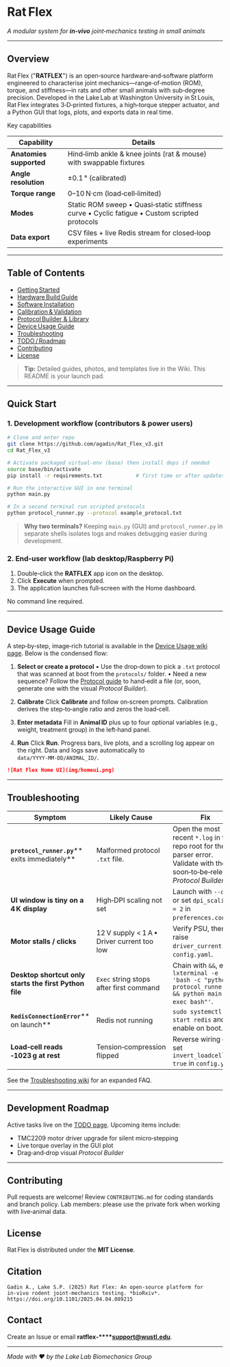 # Rat Flex

*A modular system for ****in‑vivo**** joint‑mechanics testing in small animals*

---

## Overview

Rat Flex ("**RATFLEX**") is an open‑source hardware‑and‑software platform engineered to characterise joint mechanics—range‑of‑motion (ROM), torque, and stiffness—in rats and other small animals with sub‑degree precision. Developed in the Lake Lab at Washington University in St Louis, Rat Flex integrates 3‑D‑printed fixtures, a high‑torque stepper actuator, and a Python GUI that logs, plots, and exports data in real time.

Key capabilities

| Capability              | Details                                                                                      |
| ----------------------- | -------------------------------------------------------------------------------------------- |
| **Anatomies supported** | Hind‑limb ankle & knee joints (rat & mouse) with swappable fixtures                          |
| **Angle resolution**    | ±0.1 ° (calibrated)                                                                          |
| **Torque range**        | 0–10 N·cm (load‑cell‑limited)                                                                |
| **Modes**               | Static ROM sweep • Quasi‑static stiffness curve • Cyclic fatigue • Custom scripted protocols |
| **Data export**         | CSV files + live Redis stream for closed‑loop experiments                                    |

---

## Table of Contents

* [Getting Started](https://github.com/agadin/Rat_Flex_v3/wiki/Getting-Started)
* [Hardware Build Guide](https://github.com/agadin/Rat_Flex_v3/wiki/Hardware-Build-Guide)
* [Software Installation](https://github.com/agadin/Rat_Flex_v3/wiki/Software-Installation)
* [Calibration & Validation](https://github.com/agadin/Rat_Flex_v3/wiki/Calibration-and-Validation)
* [Protocol Builder & Library](https://github.com/agadin/Rat_Flex_v3/wiki/Protocols)
* [Device Usage Guide](#device-usage-guide)
* [Troubleshooting](#troubleshooting)
* [TODO / Roadmap](https://github.com/agadin/Rat_Flex_v3/wiki/TODO)
* [Contributing](#contributing)
* [License](#license)

> **Tip:** Detailed guides, photos, and templates live in the Wiki. This README is your launch pad.

---

## Quick Start

### 1. Development workflow (contributors & power users)

```bash
# Clone and enter repo
git clone https://github.com/agadin/Rat_Flex_v3.git
cd Rat_Flex_v3

# Activate packaged virtual‑env (base) then install deps if needed
source base/bin/activate
pip install -r requirements.txt           # first time or after updates

# Run the interactive GUI in one terminal
python main.py

# In a second terminal run scripted protocols
python protocol_runner.py --protocol example_protocol.txt
```

> **Why two terminals?** Keeping `main.py` (GUI) and `protocol_runner.py` in separate shells isolates logs and makes debugging easier during development.

### 2. End‑user workflow (lab desktop/Raspberry Pi)

1. Double‑click the **RATFLEX** app icon on the desktop.
2. Click **Execute** when prompted.
3. The application launches full‑screen with the Home dashboard.

No command line required.

---

## Device Usage Guide&#x20;

A step‑by‑step, image‑rich tutorial is available in the [Device Usage wiki page](https://github.com/agadin/Rat_Flex_v3/wiki/Device-Usage). Below is the condensed flow:

1. **Select or create a protocol**
   • Use the drop‑down to pick a `.txt` protocol that was scanned at boot from the `protocols/` folder.
   • Need a new sequence? Follow the [Protocol guide](https://github.com/agadin/Rat_Flex_v3/wiki/Protocols) to hand‑edit a file (or, soon, generate one with the visual *Protocol Builder*).

2. **Calibrate**
   Click **Calibrate** and follow on‑screen prompts. Calibration derives the step‑to‑angle ratio and zeros the load‑cell.

3. **Enter metadata**
   Fill in **Animal ID** plus up to four optional variables (e.g., weight, treatment group) in the left‑hand panel.

4. **Run**
   Click **Run**. Progress bars, live plots, and a scrolling log appear on the right. Data and logs save automatically to `data/YYYY‑MM‑DD/ANIMAL_ID/`.

```markdown
![Rat Flex Home UI](img/homeui.png)
```

---

## Troubleshooting&#x20;

| Symptom                                                | Likely Cause                               | Fix                                                                                                                           |
| ------------------------------------------------------ | ------------------------------------------ | ----------------------------------------------------------------------------------------------------------------------------- |
| **`protocol_runner.py`**\*\* exits immediately\*\*     | Malformed protocol `.txt` file.            | Open the most recent `*.log` in the repo root for the parser error. Validate with the soon‑to‑be‑released *Protocol Builder*. |
| **UI window is tiny on a 4 K display**                 | High‑DPI scaling not set                   | Launch with `--dpi 2` or set `dpi_scaling = 2` in `preferences.conf`.                                                         |
| **Motor stalls / clicks**                              | 12 V supply < 1 A • Driver current too low | Verify PSU, then raise `driver_current` in `config.yaml`.                                                                     |
| **Desktop shortcut only starts the first Python file** | `Exec` string stops after first command    | Chain with `&&`, e.g. `lxterminal -e 'bash -c "python protocol_runner.py && python main.py; exec bash"'`.                     |
| **`RedisConnectionError`**\*\* on launch\*\*           | Redis not running                          | `sudo systemctl start redis` and enable on boot.                                                                              |
| **Load‑cell reads ‑1023 g at rest**                    | Tension‑compression flipped                | Reverse wiring or set `invert_loadcell: true` in `config.yaml`.                                                               |

See the [Troubleshooting wiki](https://github.com/agadin/Rat_Flex_v3/wiki/Troubleshooting) for an expanded FAQ.

---

## Development Roadmap

Active tasks live on the [TODO page](https://github.com/agadin/Rat_Flex_v3/wiki/TODO). Upcoming items include:

* TMC2209 motor driver upgrade for silent micro‑stepping
* Live torque overlay in the GUI plot
* Drag‑and‑drop visual *Protocol Builder*

---

## Contributing

Pull requests are welcome! Review `CONTRIBUTING.md` for coding standards and branch policy. Lab members: please use the private fork when working with live‑animal data.

## License

Rat Flex is distributed under the **MIT License**.

## Citation

```
Gadin A., Lake S.P. (2025) Rat Flex: An open‑source platform for in‑vivo rodent joint‑mechanics testing. *bioRxiv*. https://doi.org/10.1101/2025.04.04.089215
```

## Contact

Create an Issue or email **ratflex‑\*\*\*\*[support@wustl.edu](mailto:support@wustl.edu)**.

---

*Made with ❤️ by the Lake Lab Biomechanics Group*
